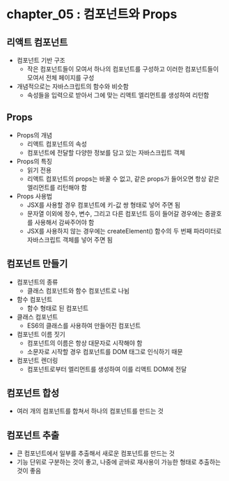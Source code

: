 # chapter_05 : 컴포넌트와 Props

## 리액트 컴포넌트

- 컴포넌트 기반 구조
  - 작은 컴포넌트들이 모여서 하나의 컴포넌트를 구성하고 이러한 컴포넌트들이 모여서 전체 페이지를 구성
- 개념적으로는 자바스크립트의 함수와 비슷함
  - 속성들을 입력으로 받아서 그에 맞는 리액트 엘리먼트를 생성하여 리턴함

## Props

- Props의 개념
  - 리액트 컴포넌트의 속성
  - 컴포넌트에 전달할 다양한 정보를 담고 있는 자바스크립트 객체
- Props의 특징
  - 읽기 전용
  - 리액트 컴포넌트의 props는 바꿀 수 없고, 같은 props가 들어오면 항상 같은 엘리먼트를 리턴해야 함
- Props 사용법
  - JSX를 사용할 경우 컴포넌트에 키-값 쌍 형태로 넣어 주면 됨
  - 문자열 이외에 정수, 변수, 그리고 다른 컴포넌트 등이 들어갈 경우에는 중괄호를 사용해서 감싸주어야 함
  - JSX를 사용하지 않는 경우에는 createElement() 함수의 두 번째 파라미터로 자바스크립트 객체를 넣어 주면 됨

## 컴포넌트 만들기

- 컴포넌트의 종류
  - 클래스 컴포넌트와 함수 컴포넌트로 나뉨
- 함수 컴포넌트
  - 함수 형태로 된 컴포넌트
- 클래스 컴포넌트
  - ES6의 클래스를 사용하여 만들어진 컴포넌트
- 컴포넌트 이름 짓기
  - 컴포넌트의 이름은 항상 대문자로 시작해야 함
  - 소문자로 시작할 경우 컴포넌트를 DOM 태그로 인식하기 때문
- 컴포넌트 렌더링
  - 컴포넌트로부터 엘리먼트를 생성하여 이를 리액트 DOM에 전달

## 컴포넌트 합성

- 여러 개의 컴포넌트를 합쳐서 하나의 컴포넌트를 만드는 것

## 컴포넌트 추출

- 큰 컴포넌트에서 일부를 추출해서 새로운 컴포넌트를 만드는 것
- 기능 단위로 구분하는 것이 좋고, 나중에 곧바로 재사용이 가능한 형태로 추출하는 것이 좋음
